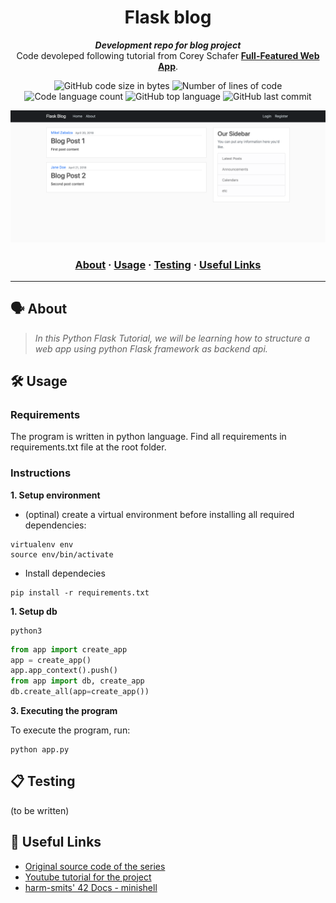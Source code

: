 <h1 align="center">
	Flask blog
</h1>

<p align="center">
	<b><i>Development repo for blog project</i></b><br>
	Code devoleped following tutorial from Corey Schafer
    <a href="https://www.youtube.com/watch?v=MwZwr5Tvyxo&list=PL-osiE80TeTs4UjLw5MM6OjgkjFeUxCYH"><b>Full-Featured Web App</b></a>.
</p>

<p align="center">
	<img alt="GitHub code size in bytes" src="https://img.shields.io/github/languages/code-size/api-mzabalza/flaskblog?color=blueviolet" />
	<img alt="Number of lines of code" src="https://img.shields.io/tokei/lines/github/api-mzabalza/flaskblog?color=blueviolet" />
	<img alt="Code language count" src="https://img.shields.io/github/languages/count/api-mzabalza/flaskblog?color=blue" />
	<img alt="GitHub top language" src="https://img.shields.io/github/languages/top/api-mzabalza/flaskblog?color=blue" />
	<img alt="GitHub last commit" src="https://img.shields.io/github/last-commit/api-mzabalza/flaskblog?color=brightgreen" />
</p>

<p align="center"><img  src="readme/pic1.png"></p>


<h3 align="center">
	<a href="#%EF%B8%8F-about">About</a>
	<span> · </span>
	<a href="#%EF%B8%8F-usage">Usage</a>
	<span> · </span>
	<a href="#-testing">Testing</a>
	<span> · </span>
	<a href="#-useful-links">Useful Links</a>
</h3>

---

## 🗣️ About
> _In this Python Flask Tutorial, we will be learning how to structure a web app using python Flask framework as backend api._


## 🛠️ Usage

### Requirements

The program is written in python language. Find all requirements in requirements.txt file at the root folder.

### Instructions

**1. Setup environment**
* (optinal) create a virtual environment before installing all required dependencies:
```shell
virtualenv env
source env/bin/activate
```

* Install dependecies
```shell
pip install -r requirements.txt
```
**1. Setup db**
```shell
python3
```
```python
from app import create_app
app = create_app()
app.app_context().push()
from app import db, create_app
db.create_all(app=create_app())
```
**3. Executing the program**

To execute the program, run:

```shell
python app.py
```

## 📋 Testing

(to be written)

## 📌 Useful Links

* [Original source code of the series](https://github.com/CoreyMSchafer/code_snippets/tree/master/Python/Flask_Blog)
* [Youtube tutorial for the project](https://www.youtube.com/watch?v=MwZwr5Tvyxo&list=PL-osiE80TeTs4UjLw5MM6OjgkjFeUxCYH)
* [harm-smits' 42 Docs - minishell](https://harm-smits.github.io/42docs/projects/minishell)

